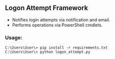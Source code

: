 ## Logon Attempt Framework

- Notifies login attempts via notification and email.
- Performs operations via PowerShell cmdlets.

### Usage:
```
C:\Users\User\> pip install -r requirements.txt
C:\Users\User\> python logon_attempt.py
```
 
